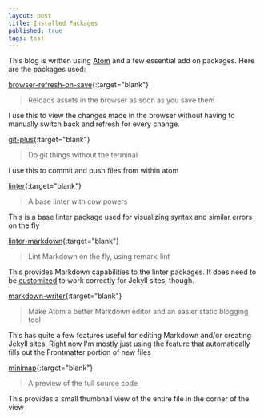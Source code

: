 ```yaml
---
layout: post
title: Installed Packages
published: true
tags: test
---
```


This blog is written using [Atom](https://atom.io) and a few essential
add on packages.  Here are the packages used:

[browser-refresh-on-save](https://atom.io/packages/browser-refresh-on-save){:target="blank"}

>Reloads assets in the browser as soon as you save them

I use this to view the changes made in the browser without having
to manually switch back and refresh for every change.

[git-plus](https://atom.io/packages/git-plus){:target="blank"}

>Do git things without the terminal

I use this to commit and push files from within atom

[linter](https://atom.io/packages/linter){:target="blank"}

>A base linter with cow powers

This is a base linter package used for visualizing syntax and
similar errors on the fly

[linter-markdown](https://atom.io/packages/linter-markdown){:target="blank"}

>Lint Markdown on the fly, using remark-lint

This provides Markdown capabilities to the linter packages. It does need to be [customized](/customizations-for-linter-markdown) to work correctly for Jekyll sites, though.

[markdown-writer](https://atom.io/packages/markdown-writer){:target="blank"}

>Make Atom a better Markdown editor and an easier static blogging tool

This has quite a few features useful for editing Markdown and/or creating Jekyll sites.  Right now I'm mostly just using the feature that automatically fills out the Frontmatter portion of new files

[minimap](https://atom.io/packages/minimap){:target="blank"}

>A preview of the full source code

This provides a small thumbnail view of the entire file in the
corner of the view
